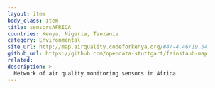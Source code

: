 ```yaml
---
layout: item
body_class: item
title: sensorsAFRICA
countries: Kenya, Nigeria, Tanzania
category: Environmental
site_url: http://map.airquality.codeforkenya.org/#4/-4.46/19.54
github_url: https://github.com/opendata-stuttgart/feinstaub-map
related: 
description: >
  Network of air quality monitoring sensors in Africa
---
```

